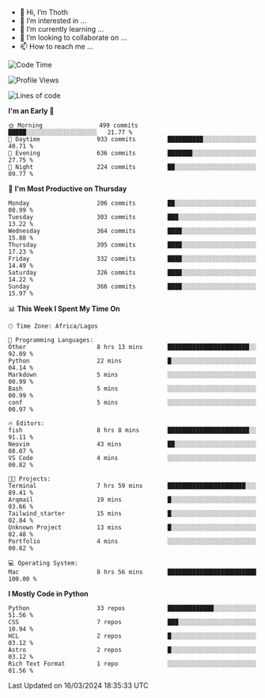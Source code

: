 <!---
thoth2357/thoth2357 is a ✨ special ✨ repository because its `README.md` (this file) appears on your GitHub profile.
You can click the Preview link to take a look at your changes.
--->

- 👋 Hi, I’m Thoth
- 👀 I’m interested in ...
- 🌱 I’m currently learning ...
- 💞️ I’m looking to collaborate on ...
- 📫 How to reach me ...




<!--START_SECTION:waka-->
![Code Time](http://img.shields.io/badge/Code%20Time-2%2C779%20hrs%2010%20mins-blue)

![Profile Views](http://img.shields.io/badge/Profile%20Views-0-blue)

![Lines of code](https://img.shields.io/badge/From%20Hello%20World%20I%27ve%20Written-31.0%20million%20lines%20of%20code-blue)

**I'm an Early 🐤** 

```text
🌞 Morning                499 commits         █████░░░░░░░░░░░░░░░░░░░░   21.77 % 
🌆 Daytime                933 commits         ██████████░░░░░░░░░░░░░░░   40.71 % 
🌃 Evening                636 commits         ███████░░░░░░░░░░░░░░░░░░   27.75 % 
🌙 Night                  224 commits         ██░░░░░░░░░░░░░░░░░░░░░░░   09.77 % 
```
📅 **I'm Most Productive on Thursday** 

```text
Monday                   206 commits         ██░░░░░░░░░░░░░░░░░░░░░░░   08.99 % 
Tuesday                  303 commits         ███░░░░░░░░░░░░░░░░░░░░░░   13.22 % 
Wednesday                364 commits         ████░░░░░░░░░░░░░░░░░░░░░   15.88 % 
Thursday                 395 commits         ████░░░░░░░░░░░░░░░░░░░░░   17.23 % 
Friday                   332 commits         ████░░░░░░░░░░░░░░░░░░░░░   14.49 % 
Saturday                 326 commits         ████░░░░░░░░░░░░░░░░░░░░░   14.22 % 
Sunday                   366 commits         ████░░░░░░░░░░░░░░░░░░░░░   15.97 % 
```


📊 **This Week I Spent My Time On** 

```text
🕑︎ Time Zone: Africa/Lagos

💬 Programming Languages: 
Other                    8 hrs 13 mins       ███████████████████████░░   92.09 % 
Python                   22 mins             █░░░░░░░░░░░░░░░░░░░░░░░░   04.14 % 
Markdown                 5 mins              ░░░░░░░░░░░░░░░░░░░░░░░░░   00.99 % 
Bash                     5 mins              ░░░░░░░░░░░░░░░░░░░░░░░░░   00.99 % 
conf                     5 mins              ░░░░░░░░░░░░░░░░░░░░░░░░░   00.97 % 

🔥 Editors: 
fish                     8 hrs 8 mins        ███████████████████████░░   91.11 % 
Neovim                   43 mins             ██░░░░░░░░░░░░░░░░░░░░░░░   08.07 % 
VS Code                  4 mins              ░░░░░░░░░░░░░░░░░░░░░░░░░   00.82 % 

🐱‍💻 Projects: 
Terminal                 7 hrs 59 mins       ██████████████████████░░░   89.41 % 
Arqmail                  19 mins             █░░░░░░░░░░░░░░░░░░░░░░░░   03.66 % 
Tailwind_starter         15 mins             █░░░░░░░░░░░░░░░░░░░░░░░░   02.84 % 
Unknown Project          13 mins             █░░░░░░░░░░░░░░░░░░░░░░░░   02.48 % 
Portfolio                4 mins              ░░░░░░░░░░░░░░░░░░░░░░░░░   00.82 % 

💻 Operating System: 
Mac                      8 hrs 56 mins       █████████████████████████   100.00 % 
```

**I Mostly Code in Python** 

```text
Python                   33 repos            █████████████░░░░░░░░░░░░   51.56 % 
CSS                      7 repos             ███░░░░░░░░░░░░░░░░░░░░░░   10.94 % 
HCL                      2 repos             █░░░░░░░░░░░░░░░░░░░░░░░░   03.12 % 
Astro                    2 repos             █░░░░░░░░░░░░░░░░░░░░░░░░   03.12 % 
Rich Text Format         1 repo              ░░░░░░░░░░░░░░░░░░░░░░░░░   01.56 % 
```




 Last Updated on 16/03/2024 18:35:33 UTC
<!--END_SECTION:waka-->
<!--![](http://github-profile-summary-cards.vercel.app/api/cards/profile-details?username=thoth2357&theme=2077)

![](http://github-profile-summary-cards.vercel.app/api/cards/stats?username=thoth2357&theme=2077)![](http://github-profile-summary-cards.vercel.app/api/cards/productive-time?username=thoth2357&theme=2077&utcOffset=8) -->
